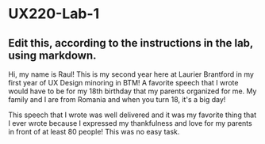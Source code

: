 # UX220-Lab-1
## Edit this, according to the instructions in the lab, using markdown.

Hi, my name is Raul! This is my second year here at Laurier Brantford in my first year of UX Design minoring in BTM! A favorite speech that I wrote would have to be for my 18th birthday that my parents organized for me. My family and I are from Romania and when you turn 18, it's a big day! 

This speech that I wrote was well delivered and it was my favorite thing that I ever wrote because I expressed my thankfulness and love for my parents in front of at least 80 people! This was no easy task.